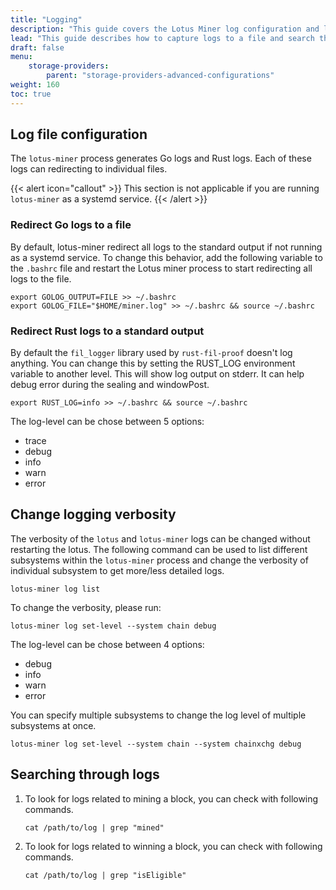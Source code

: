 ```yaml
---
title: "Logging"
description: "This guide covers the Lotus Miner log configuration and logging usage."
lead: "This guide describes how to capture logs to a file and search through the file for important events."
draft: false
menu:
    storage-providers:
        parent: "storage-providers-advanced-configurations"
weight: 160
toc: true
---
```


## Log file configuration

The `lotus-miner` process generates Go logs and Rust logs. Each of these logs can redirecting to individual files.

{{< alert icon="callout" >}}
This section is not applicable if you are running `lotus-miner` as a systemd service.
{{< /alert >}}

### Redirect Go logs to a file

By default, lotus-miner redirect all logs to the standard output if not running as a systemd service. To change this behavior, add the following variable to the `.bashrc` file and restart the Lotus miner process to start redirecting all logs to the file.

```shell
export GOLOG_OUTPUT=FILE >> ~/.bashrc
export GOLOG_FILE="$HOME/miner.log" >> ~/.bashrc && source ~/.bashrc
```

### Redirect Rust logs to a standard output

By default the `fil_logger` library used by `rust-fil-proof` doesn't log anything. You can change this by setting the RUST_LOG environment variable to another level. This will show log output on stderr. It can help debug error during the sealing and windowPost.

```shell
export RUST_LOG=info >> ~/.bashrc && source ~/.bashrc
```

The log-level can be chose between 5 options:

- trace
- debug
- info
- warn
- error

## Change logging verbosity

The verbosity of the `lotus` and `lotus-miner` logs can be changed without restarting the lotus. The following command can be used to list different subsystems within the `lotus-miner` process and change the verbosity of individual subsystem to get more/less detailed logs.

```shell
lotus-miner log list
```

To change the verbosity, please run:

```shell
lotus-miner log set-level --system chain debug
```

The log-level can be chose between 4 options:

- debug
- info
- warn
- error

You can specify multiple subsystems to change the log level of multiple subsystems at once.

```shell
lotus-miner log set-level --system chain --system chainxchg debug
```

## Searching through logs

1. To look for logs related to mining a block, you can check with following commands.
    ```shell
    cat /path/to/log | grep "mined"

2. To look for logs related to winning a block, you can check with following commands.
    ```shell
    cat /path/to/log | grep "isEligible"
